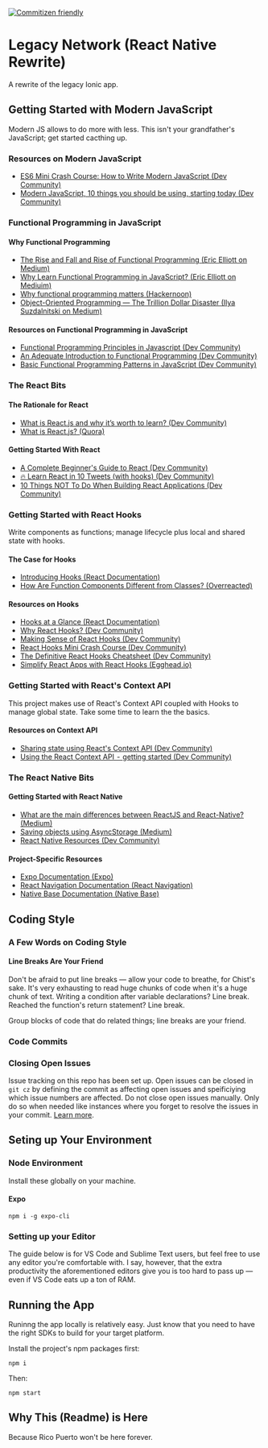 [![Commitizen friendly](https://img.shields.io/badge/commitizen-friendly-brightgreen.svg)](http://commitizen.github.io/cz-cli/)

# Legacy Network (React Native Rewrite)

A rewrite of the legacy Ionic app.

## Getting Started with Modern JavaScript

Modern JS allows to do more with less. This isn't your grandfather's JavaScript; get started
cacthing up.

### Resources on Modern JavaScript

- [ES6 Mini Crash Course: How to Write Modern JavaScript (Dev Community)](https://dev.to/chrisachard/es6-mini-crash-course-javascript-can-actually-be-fun-to-write-3b9l)
- [Modern JavaScript, 10 things you should be using, starting today (Dev Community)](https://dev.to/itnext/modern-javascript-10-things-you-should-be-using-starting-today-22dp)

### Functional Programming in JavaScript

#### Why Functional Programming

- [The Rise and Fall and Rise of Functional Programming (Eric Elliott on Medium)](https://medium.com/javascript-scene/the-rise-and-fall-and-rise-of-functional-programming-composable-software-c2d91b424c8c)
- [Why Learn Functional Programming in JavaScript? (Eric Elliott on Mediuim)](https://medium.com/javascript-scene/why-learn-functional-programming-in-javascript-composing-software-ea13afc7a257)
- [Why functional programming matters (Hackernoon)](https://hackernoon.com/why-functional-programming-matters-c647f56a7691)
- [Object-Oriented Programming — The Trillion Dollar Disaster (Ilya Suzdalnitski on Medium)](https://medium.com/better-programming/object-oriented-programming-the-trillion-dollar-disaster-92a4b666c7c7)

#### Resources on Functional Programming in JavaScript

- [Functional Programming Principles in Javascript (Dev Community)](https://dev.to/teekay/functional-programming-principles-in-javascript-26g7)
- [An Adequate Introduction to Functional Programming (Dev Community)](https://dev.to/mr_b/an-adequate-introduction-to-functional-programming-1gcl)
- [Basic Functional Programming Patterns in JavaScript (Dev Community)](https://dev.to/nestedsoftware/basic-functional-programming-patterns-in-javascript-49p2)

### The React Bits

#### The Rationale for React

- [What is React.js and why it’s worth to learn? (Dev Community)](https://dev.to/duomly/what-is-react-js-and-why-it-s-worth-to-learn-1m9o)
- [What is React.js? (Quora)](https://www.quora.com/What-is-React-js-1)

#### Getting Started With React

- [A Complete Beginner's Guide to React (Dev Community)](https://dev.to/aspittel/a-complete-beginners-guide-to-react-2cl6)
- [🔥 Learn React in 10 Tweets (with hooks) (Dev Community)](https://dev.to/chrisachard/learn-react-in-10-tweets-with-hooks-59bc)
- [10 Things NOT To Do When Building React Applications (Dev Community)](https://dev.to/jsmanifest/10-things-not-to-do-when-building-react-applications-58a7)

### Getting Started with React Hooks

Write components as functions; manage lifecycle plus local and shared state with hooks.

#### The Case for Hooks

- [Introducing Hooks (React Documentation)](https://reactjs.org/docs/hooks-intro.html)
- [How Are Function Components Different from Classes? (Overreacted)](https://overreacted.io/how-are-function-components-different-from-classes/)

#### Resources on Hooks

- [Hooks at a Glance (React Documentation)](https://reactjs.org/docs/hooks-overview.html)
- [Why React Hooks? (Dev Community)](https://dev.to/tylermcginnis/why-react-hooks-51lj)
- [Making Sense of React Hooks (Dev Community)](https://dev.to/dan_abramov/making-sense-of-react-hooks-2eib)
- [React Hooks Mini Crash Course (Dev Community)](https://dev.to/chrisachard/react-hooks-mini-crash-course-4gcb)
- [The Definitive React Hooks Cheatsheet (Dev Community)](https://dev.to/antjanus/the-definitive-react-hooks-cheatsheet-2ebn)
- [Simplify React Apps with React Hooks (Egghead.io)](https://egghead.io/courses/simplify-react-apps-with-react-hooks)

### Getting Started with React's Context API

This project makes use of React's Context API coupled with Hooks to manage global state.
Take some time to learn the the basics.

#### Resources on Context API

- [Sharing state using React's Context API (Dev Community)](https://dev.to/sunnysingh/sharing-state-using-reacts-context-api-3623)
- [Using the React Context API  -  getting started (Dev Community)](https://dev.to/spences10/using-the-react-context-api---gettingstarted-nje)

### The React Native Bits

#### Getting Started with React Native

- [What are the main differences between ReactJS and React-Native? (Medium)](https://medium.com/@alexmngn/from-reactjs-to-react-native-what-are-the-main-differences-between-both-d6e8e88ebf24)
- [Saving objects using AsyncStorage (Medium)](https://medium.com/@luisbajana/saving-objects-using-asyncstorage-2d8696275667)
- [React Native Resources (Dev Community)](https://dev.to/guergana/react-native-resources-46jm)

#### Project-Specific Resources

- [Expo Documentation (Expo)](https://docs.expo.io/versions/latest/)
- [React Navigation Documentation (React Navigation)](https://reactnavigation.org/docs/en/getting-started.html)
- [Native Base Documentation (Native Base)](https://docs.nativebase.io)

## Coding Style

### A Few Words on Coding Style


#### Line Breaks Are Your Friend

Don't be afraid to put line breaks — allow your code to breathe, for Chist's sake. It's very exhausting to read huge chunks of code when it's a huge chunk of text. Writing a condition after variable declarations? Line break. Reached the function's return statement? Line break.

Group blocks of code that do related things; line breaks are your friend.

### Code Commits


### Closing Open Issues

Issue tracking on this repo has been set up. Open issues can be closed in `git cz` by defining the commit as
affecting open issues and speificiying which issue numbers are affected. Do not close open issues
manually. Only do so when needed like instances where you forget to resolve the issues in your commit.
[Learn more](https://confluence.atlassian.com/bitbucket/resolve-issues-automatically-when-users-push-code-221451126.html).


## Seting up Your Environment

### Node Environment

Install these globally on your machine.

#### Expo

```
npm i -g expo-cli
```


### Setting up your Editor

The guide below is for VS Code and Sublime Text users, but feel free to use any editor
you're comfortable with. I say, however, that the extra productivity the aforementioned
editors give you is too hard to pass up — even if VS Code eats up a ton of RAM.

## Running the App

Runinng the app locally is relatively easy. Just know that you need to have the right
SDKs to build for your target platform.

Install the project's npm packages first:

```
npm i
```

Then:

```
npm start
```

## Why This (Readme) is Here

Because Rico Puerto won't be here forever.
